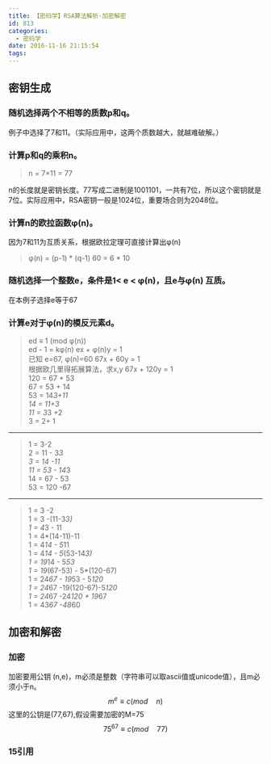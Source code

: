 ```yaml
---
title: 【密码学】RSA算法解析-加密解密
id: 813  
categories:
  - 密码学
date: 2016-11-16 21:15:54
tags:
---
```

<script type="text/javascript" src="https://cdn.mathjax.org/mathjax/latest/MathJax.js?config=default"></script>
## 密钥生成
### 随机选择两个不相等的质数p和q。
例子中选择了7和11。（实际应用中，这两个质数越大，就越难破解。）
### 计算p和q的乘积n。
> n = 7×11 = 77 
 
n的长度就是密钥长度。77写成二进制是1001101，一共有7位，所以这个密钥就是7位。实际应用中，RSA密钥一般是1024位，重要场合则为2048位。
### 计算n的欧拉函数φ(n)。
因为7和11为互质关系，根据欧拉定理可直接计算出φ(n)
> φ(n) = (p-1) * (q-1)
> 60 = 6 * 10

### 随机选择一个整数e，条件是1< e < φ(n)，且e与φ(n) 互质。
在本例子选择e等于67
### 计算e对于φ(n)的模反元素d。
> ed ≡ 1 (mod φ(n))  
> ed - 1 = kφ(n)
> ex + φ(n)y = 1  
> 已知 e=67, φ(n)=60
> 67x + 60y = 1  
> 根据欧几里得拓展算法，求x,y
> 67x + 120y = 1    
> 120 = 67 + 53  
> 67 = 53 + 14  
> 53 = 14*3+11  
> 14 = 11+3  
> 11 = 3*3 +2  
> 3 = 2+ 1  
***
> 1 = 3-2  
> 2 = 11 - 3*3  
> 3  = 14 -11  
> 11 = 53 - 14*3  
> 14 = 67 - 53  
> 53 = 120 -67  
***
> 1 = 3 -2   
> 1 = 3 -(11-3*3)  
> 1 = 4*3 - 11  
> 1 = 4*(14-11)-11  
> 1 = 4*14 - 5*11  
> 1 = 4*14 - 5*(53-14*3)  
> 1 = 19*14 - 5*53  
> 1 = 19*(67-53) - 5*(120-67)  
> 1 = 24*67 - 19*53 - 5*120  
> 1 = 24*67 -19(120-67)-5*120  
> 1 = 24*67 -24*120 + 19*67  
> 1 = 43*67 -48*60  

## 加密和解密
### 加密
加密要用公钥 (n,e)，m必须是整数（字符串可以取ascii值或unicode值），且m必须小于n。
$$m^e\equiv c(mod\quad n)$$
这里的公钥是(77,67),假设需要加密的M=75
$$75^{67}\equiv c(mod\quad 77)$$



### 15引用






